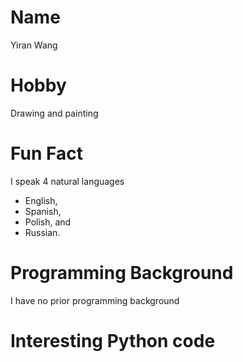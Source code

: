 # Name
Yiran Wang

# Hobby
Drawing and painting

# Fun Fact
I speak 4 natural languages 
- English,
- Spanish,
- Polish, and 
- Russian.

# Programming Background
I have no prior programming background

# Interesting Python code

